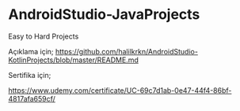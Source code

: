 # AndroidStudio-JavaProjects

Easy to Hard Projects

Açıklama için;
https://github.com/halilkrkn/AndroidStudio-KotlinProjects/blob/master/README.md

Sertifika için;

https://www.udemy.com/certificate/UC-69c7d1ab-0e47-44f4-86bf-4817afa659cf/

